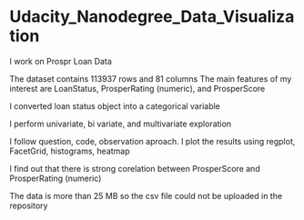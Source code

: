 # Udacity_Nanodegree_Data_Visualization
I work on Prospr Loan Data

The dataset contains 113937 rows and 81 columns
The main features of my interest are LoanStatus, ProsperRating (numeric), and ProsperScore

I converted loan status object into a categorical variable

I perform univariate, bi variate, and multivariate exploration

I follow question, code, observation aproach. I plot the results using regplot, FacetGrid, histograms, heatmap

I find out that there is strong corelation between ProsperScore and ProsperRating (numeric)

The data is more than 25 MB so the csv file could not be uploaded in the repository
